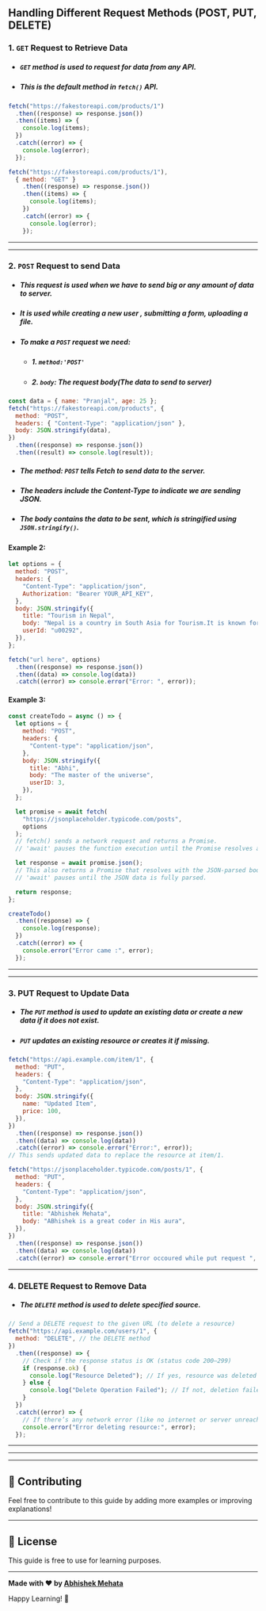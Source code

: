 ## Handling Different Request Methods (POST, PUT, DELETE)

### 1. `GET` Request to Retrieve Data

- ##### `GET` method is used to request for data from any API.
- ##### This is the default method in `fetch()` API.

```js
fetch("https://fakestoreapi.com/products/1")
  .then((response) => response.json())
  .then((items) => {
    console.log(items);
  })
  .catch((error) => {
    console.log(error);
  });
```

```js
fetch("https://fakestoreapi.com/products/1"),
  { method: "GET" }
    .then((response) => response.json())
    .then((items) => {
      console.log(items);
    })
    .catch((error) => {
      console.log(error);
    });
```

---

---

### 2. `POST` Request to send Data

- ##### This request is used when we have to send big or any amount of data to server.
- ##### It is used while creating a new user , submitting a form, uploading a file.
- ##### To make a `POST` request we need:
  - ##### 1. `method:'POST'`
  - ##### 2. `body`: The request body(The data to send to server)

```js
const data = { name: "Pranjal", age: 25 };
fetch("https://fakestoreapi.com/products", {
  method: "POST",
  headers: { "Content-Type": "application/json" },
  body: JSON.stringify(data),
})
  .then((response) => response.json())
  .then((result) => console.log(result));
```

- ##### The method: `POST` tells Fetch to send data to the server.
- ##### The headers include the Content-Type to indicate we are sending JSON.
- ##### The body contains the data to be sent, which is stringified using `JSON.stringify()`.

#### Example 2:

```js
let options = {
  method: "POST",
  headers: {
    "Content-Type": "application/json",
    Authorization: "Bearer YOUR_API_KEY",
  },
  body: JSON.stringify({
    title: "Tourism in Nepal",
    body: "Nepal is a country in South Asia for Tourism.It is known for its natural beauty.",
    userId: "u00292",
  }),
};

fetch("url here", options)
  .then((response) => response.json())
  .then((data) => console.log(data))
  .catch((error) => console.error("Error: ", error));
```

#### Example 3:

```js
const createTodo = async () => {
  let options = {
    method: "POST",
    headers: {
      "Content-type": "application/json",
    },
    body: JSON.stringify({
      title: "Abhi",
      body: "The master of the universe",
      userID: 3,
    }),
  };

  let promise = await fetch(
    "https://jsonplaceholder.typicode.com/posts",
    options
  );
  // fetch() sends a network request and returns a Promise.
  // 'await' pauses the function execution until the Promise resolves and returns a Response object.

  let response = await promise.json();
  // This also returns a Promise that resolves with the JSON-parsed body.
  // 'await' pauses until the JSON data is fully parsed.

  return response;
};

createTodo()
  .then((response) => {
    console.log(response);
  })
  .catch((error) => {
    console.error("Error came :", error);
  });
```

---

---

### 3. PUT Request to Update Data

- ##### The `PUT` method is used to update an existing data or create a new data if it does not exist.
- ##### `PUT` updates an existing resource or creates it if missing.

```js
fetch("https://api.example.com/item/1", {
  method: "PUT",
  headers: {
    "Content-Type": "application/json",
  },
  body: JSON.stringify({
    name: "Updated Item",
    price: 100,
  }),
})
  .then((response) => response.json())
  .then((data) => console.log(data))
  .catch((error) => console.error("Error:", error));
// This sends updated data to replace the resource at item/1.
```

```js
fetch("https://jsonplaceholder.typicode.com/posts/1", {
  method: "PUT",
  headers: {
    "Content-Type": "application/json",
  },
  body: JSON.stringify({
    title: "Abhishek Mehata",
    body: "ABhishek is a great coder in His aura",
  }),
})
  .then((response) => response.json())
  .then((data) => console.log(data))
  .catch((error) => console.error("Error occoured while put request ", error));
```

---

### 4. DELETE Request to Remove Data

- ##### The `DELETE` method is used to delete specified source.

```js
// Send a DELETE request to the given URL (to delete a resource)
fetch("https://api.example.com/users/1", {
  method: "DELETE", // the DELETE method
})
  .then((response) => {
    // Check if the response status is OK (status code 200–299)
    if (response.ok) {
      console.log("Resource Deleted"); // If yes, resource was deleted successfully
    } else {
      console.log("Delete Operation Failed"); // If not, deletion failed
    }
  })
  .catch((error) => {
    // If there’s any network error (like no internet or server unreachable), catch it here
    console.error("Error deleting resource:", error);
  });
```

---

---

---

## 🤝 Contributing

Feel free to contribute to this guide by adding more examples or improving explanations!

---

## 📄 License

This guide is free to use for learning purposes.

---

**Made with ❤️ by [Abhishek Mehata](https://github.com/Abhishek-mehata)**

Happy Learning! 🚀
